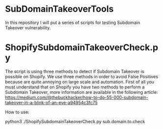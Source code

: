 # SubDomainTakeoverTools

In this repository I will put a series of scripts for testing Subdomain Takeover vulnerability.

# ShopifySubdomainTakeoverCheck.py
The script is using three methods to detect if Subdomain Takeover is possible on Shopify.
We use three methods in order to avoid False Positives because are quite annoying on large scale and automation. 
First of all you must understand that on Shopify you have two methods to perform a Subdomain Takeover, more information are available in the following article: 
https://medium.com/@thebuckhacker/how-to-do-55-000-subdomain-takeover-in-a-blink-of-an-eye-a94954c3fc75

How to use:

python3 ./ShopifySubdomainTakeoverCheck.py sub.domain.to.check

